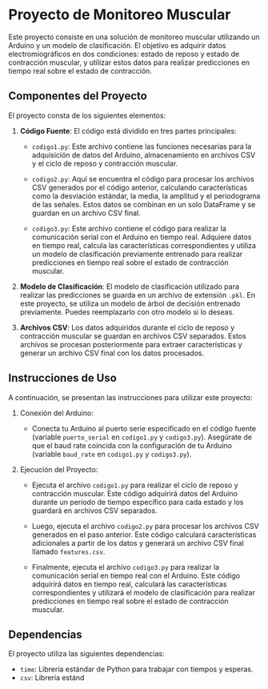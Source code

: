 # Proyecto de Monitoreo Muscular

Este proyecto consiste en una solución de monitoreo muscular utilizando un Arduino y un modelo de clasificación. El objetivo es adquirir datos electromiográficos en dos condiciones: estado de reposo y estado de contracción muscular, y utilizar estos datos para realizar predicciones en tiempo real sobre el estado de contracción.

## Componentes del Proyecto

El proyecto consta de los siguientes elementos:

1. **Código Fuente**: El código está dividido en tres partes principales:

    - `codigo1.py`: Este archivo contiene las funciones necesarias para la adquisición de datos del Arduino, almacenamiento en archivos CSV y el ciclo de reposo y contracción muscular.

    - `codigo2.py`: Aquí se encuentra el código para procesar los archivos CSV generados por el código anterior, calculando características como la desviación estándar, la media, la amplitud y el periodograma de las señales. Estos datos se combinan en un solo DataFrame y se guardan en un archivo CSV final.

    - `codigo3.py`: Este archivo contiene el código para realizar la comunicación serial con el Arduino en tiempo real. Adquiere datos en tiempo real, calcula las características correspondientes y utiliza un modelo de clasificación previamente entrenado para realizar predicciones en tiempo real sobre el estado de contracción muscular.

2. **Modelo de Clasificación**: El modelo de clasificación utilizado para realizar las predicciones se guarda en un archivo de extensión `.pkl`. En este proyecto, se utiliza un modelo de árbol de decisión entrenado previamente. Puedes reemplazarlo con otro modelo si lo deseas.

3. **Archivos CSV**: Los datos adquiridos durante el ciclo de reposo y contracción muscular se guardan en archivos CSV separados. Estos archivos se procesan posteriormente para extraer características y generar un archivo CSV final con los datos procesados.

## Instrucciones de Uso

A continuación, se presentan las instrucciones para utilizar este proyecto:

1. Conexión del Arduino:
   - Conecta tu Arduino al puerto serie especificado en el código fuente (variable `puerto_serial` en `codigo1.py` y `codigo3.py`). Asegúrate de que el baud rate coincida con la configuración de tu Arduino (variable `baud_rate` en `codigo1.py` y `codigo3.py`).

2. Ejecución del Proyecto:
   - Ejecuta el archivo `codigo1.py` para realizar el ciclo de reposo y contracción muscular. Este código adquirirá datos del Arduino durante un período de tiempo específico para cada estado y los guardará en archivos CSV separados.

   - Luego, ejecuta el archivo `codigo2.py` para procesar los archivos CSV generados en el paso anterior. Este código calculará características adicionales a partir de los datos y generará un archivo CSV final llamado `features.csv`.

   - Finalmente, ejecuta el archivo `codigo3.py` para realizar la comunicación serial en tiempo real con el Arduino. Este código adquirirá datos en tiempo real, calculará las características correspondientes y utilizará el modelo de clasificación para realizar predicciones en tiempo real sobre el estado de contracción muscular.

## Dependencias

El proyecto utiliza las siguientes dependencias:

- `time`: Librería estándar de Python para trabajar con tiempos y esperas.
- `csv`: Librería estánd

